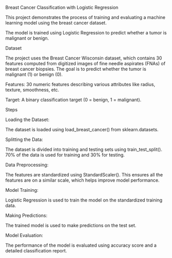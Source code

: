 Breast Cancer Classification with Logistic Regression

This project demonstrates the process of training and evaluating a machine learning model using the breast cancer dataset. 

The model is trained using Logistic Regression to predict whether a tumor is malignant or benign.

Dataset

The project uses the Breast Cancer Wisconsin dataset, which contains 30 features computed from digitized images of fine needle aspirates (FNAs) of breast cancer biopsies. The goal is to predict whether the tumor is malignant (1) or benign (0).

Features: 
30 numeric features describing various attributes like radius, texture, smoothness, etc.

Target: 
A binary classification target (0 = benign, 1 = malignant).

Steps

Loading the Dataset: 

The dataset is loaded using load_breast_cancer() from sklearn.datasets.

Splitting the Data: 

The dataset is divided into training and testing sets using train_test_split(). 70% of the data is used for training and 30% for testing.

Data Preprocessing: 

The features are standardized using StandardScaler(). This ensures all the features are on a similar scale, which helps improve model performance.

Model Training: 

Logistic Regression is used to train the model on the standardized training data.

Making Predictions:

The trained model is used to make predictions on the test set.

Model Evaluation:

The performance of the model is evaluated using accuracy score and a detailed classification report.
